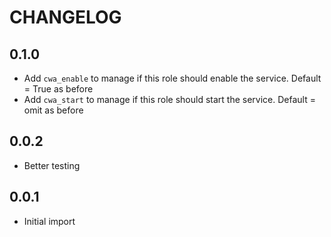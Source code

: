 # CHANGELOG

## 0.1.0

* Add `cwa_enable` to manage if this role should enable the service. Default = True as before
* Add `cwa_start` to manage if this role should start the service. Default = omit as before

## 0.0.2

* Better testing

## 0.0.1

* Initial import
